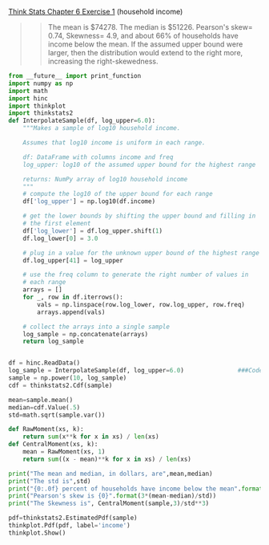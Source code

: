 [Think Stats Chapter 6 Exercise 1](http://greenteapress.com/thinkstats2/html/thinkstats2007.html#toc60) (household income)

>> The mean is $74278. The median is $51226. Pearson's skew= 0.74, Skewness= 4.9, and about 66% of households have income below the mean. If the assumed upper bound were larger, then the distribution would extend to the right more, increasing the right-skewedness.

```python
from __future__ import print_function
import numpy as np
import math
import hinc
import thinkplot
import thinkstats2
def InterpolateSample(df, log_upper=6.0):
    """Makes a sample of log10 household income.

    Assumes that log10 income is uniform in each range.

    df: DataFrame with columns income and freq
    log_upper: log10 of the assumed upper bound for the highest range

    returns: NumPy array of log10 household income
    """
    # compute the log10 of the upper bound for each range
    df['log_upper'] = np.log10(df.income)

    # get the lower bounds by shifting the upper bound and filling in
    # the first element
    df['log_lower'] = df.log_upper.shift(1)
    df.log_lower[0] = 3.0

    # plug in a value for the unknown upper bound of the highest range
    df.log_upper[41] = log_upper

    # use the freq column to generate the right number of values in
    # each range
    arrays = []
    for _, row in df.iterrows():
        vals = np.linspace(row.log_lower, row.log_upper, row.freq)
        arrays.append(vals)

    # collect the arrays into a single sample
    log_sample = np.concatenate(arrays)
    return log_sample


df = hinc.ReadData()
log_sample = InterpolateSample(df, log_upper=6.0)               ###Code up to here is from author
sample = np.power(10, log_sample)
cdf = thinkstats2.Cdf(sample)

mean=sample.mean()
median=cdf.Value(.5)
std=math.sqrt(sample.var())

def RawMoment(xs, k):
    return sum(x**k for x in xs) / len(xs)
def CentralMoment(xs, k):
    mean = RawMoment(xs, 1)
    return sum((x - mean)**k for x in xs) / len(xs)

print("The mean and median, in dollars, are",mean,median)
print("The std is",std)
print("{0:.0f} percent of households have income below the mean".format(cdf.PercentileRank(mean)))
print("Pearson's skew is {0}".format(3*(mean-median)/std))
print("The Skewness is", CentralMoment(sample,3)/std**3)

pdf=thinkstats2.EstimatedPdf(sample)
thinkplot.Pdf(pdf, label='income')
thinkplot.Show()

